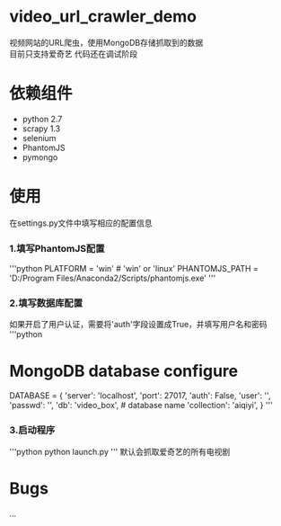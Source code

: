 # video_url_crawler_demo
视频网站的URL爬虫，使用MongoDB存储抓取到的数据  
目前只支持爱奇艺
代码还在调试阶段

# 依赖组件
- python 2.7
- scrapy 1.3
- selenium
- PhantomJS
- pymongo

# 使用
在settings.py文件中填写相应的配置信息
### 1.填写PhantomJS配置
'''python
PLATFORM = 'win'	# 'win' or 'linux'
PHANTOMJS_PATH = 'D:/Program Files/Anaconda2/Scripts/phantomjs.exe'
'''
### 2.填写数据库配置
如果开启了用户认证，需要将'auth'字段设置成True，并填写用户名和密码
'''python
# MongoDB database configure
DATABASE = {
	'server': 'localhost',
	'port': 27017,
	'auth': False,
	'user': '',
	'passwd': '',
	'db': 'video_box',	# database name
	'collection': 'aiqiyi',
}
'''
### 3.启动程序
'''python
python launch.py
'''
默认会抓取爱奇艺的所有电视剧

# Bugs
...
